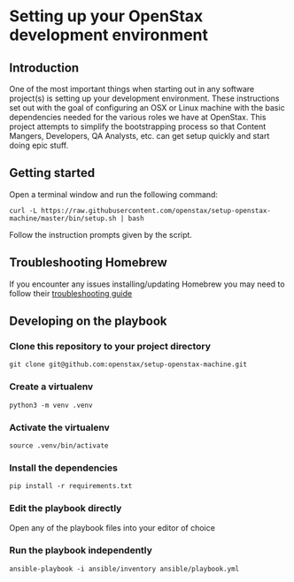 # Setting up your OpenStax development environment

<!-- START doctoc generated TOC please keep comment here to allow auto update -->
<!-- DON'T EDIT THIS SECTION, INSTEAD RE-RUN doctoc TO UPDATE -->

<!-- END doctoc generated TOC please keep comment here to allow auto update -->


## Introduction

One of the most important things when starting out in any software project(s) is setting up your development environment. These instructions set out with the goal of configuring an OSX or Linux machine with the basic dependencies needed for the various roles we have at OpenStax. This project attempts to simplify the bootstrapping process so that Content Mangers, Developers, QA Analysts, etc. can get setup quickly and start doing epic stuff.

## Getting started

Open a terminal window and run the following command:

    curl -L https://raw.githubusercontent.com/openstax/setup-openstax-machine/master/bin/setup.sh | bash

Follow the instruction prompts given by the script.

## Troubleshooting Homebrew

If you encounter any issues installing/updating Homebrew you may need to follow their [troubleshooting guide](https://github.com/Homebrew/brew/blob/master/docs/Troubleshooting.md)

## Developing on the playbook

### Clone this repository to your project directory

    git clone git@github.com:openstax/setup-openstax-machine.git

### Create a virtualenv

    python3 -m venv .venv

### Activate the virtualenv

    source .venv/bin/activate

### Install the dependencies
    
    pip install -r requirements.txt

### Edit the playbook directly

Open any of the playbook files into your editor of choice

### Run the playbook independently

    ansible-playbook -i ansible/inventory ansible/playbook.yml